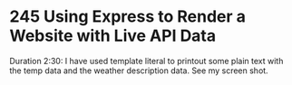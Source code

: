 # 245 Using Express to Render a Website with Live API Data

Duration 2:30:
I have used template literal to printout some plain text with the temp data and the weather description data. See my screen shot.



